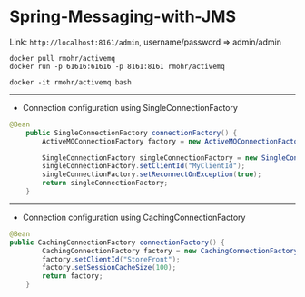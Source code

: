 # Spring-Messaging-with-JMS

Link: `http://localhost:8161/admin`, username/password => admin/admin

```
docker pull rmohr/activemq
docker run -p 61616:61616 -p 8161:8161 rmohr/activemq

docker -it rmohr/activemq bash
```

-------
- Connection configuration using SingleConnectionFactory

```java
@Bean
    public SingleConnectionFactory connectionFactory() {
        ActiveMQConnectionFactory factory = new ActiveMQConnectionFactory("admin", "admin", "tcp://localhost:61616");

        SingleConnectionFactory singleConnectionFactory = new SingleConnectionFactory(factory);
        singleConnectionFactory.setClientId("MyClientId");
        singleConnectionFactory.setReconnectOnException(true);
        return singleConnectionFactory;
    }
```

---

- Connection configuration using CachingConnectionFactory


```java
@Bean
public CachingConnectionFactory connectionFactory() {
        CachingConnectionFactory factory = new CachingConnectionFactory(new ActiveMQConnectionFactory(user, password, brokerUrl));
        factory.setClientId("StoreFront");
        factory.setSessionCacheSize(100);
        return factory;
    }
```

